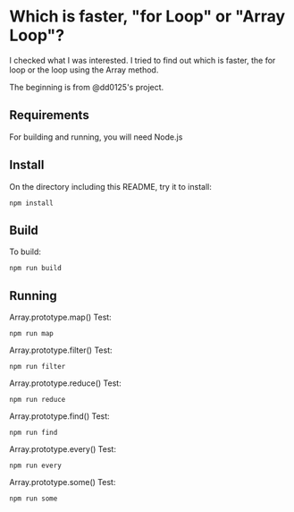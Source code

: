 # Which is faster, "for Loop" or "Array Loop"?

I checked what I was interested. I tried to find out which is faster, the for loop or the loop using the Array method.

The beginning is from @dd0125's project.

## Requirements

For building and running, you will need Node.js

## Install 

On the directory including this README, try it to install:

```
npm install
```

## Build

To build:

```
npm run build
```

## Running

Array.prototype.map() Test:

```
npm run map
```

Array.prototype.filter() Test:

```
npm run filter
```

Array.prototype.reduce() Test:

```
npm run reduce
```


Array.prototype.find() Test:

```
npm run find
```

Array.prototype.every() Test:

```
npm run every
```

Array.prototype.some() Test:

```
npm run some
```